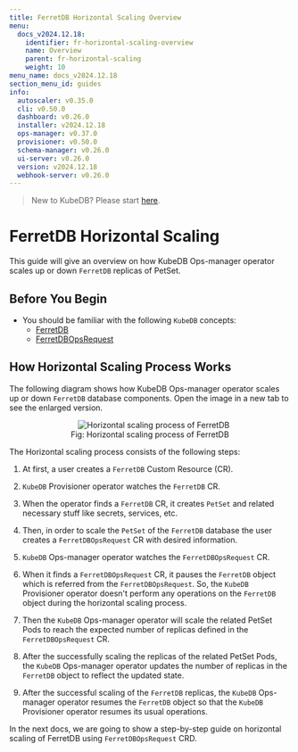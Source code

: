 ```yaml
---
title: FerretDB Horizontal Scaling Overview
menu:
  docs_v2024.12.18:
    identifier: fr-horizontal-scaling-overview
    name: Overview
    parent: fr-horizontal-scaling
    weight: 10
menu_name: docs_v2024.12.18
section_menu_id: guides
info:
  autoscaler: v0.35.0
  cli: v0.50.0
  dashboard: v0.26.0
  installer: v2024.12.18
  ops-manager: v0.37.0
  provisioner: v0.50.0
  schema-manager: v0.26.0
  ui-server: v0.26.0
  version: v2024.12.18
  webhook-server: v0.26.0
---
```


> New to KubeDB? Please start [here](/docs/v2024.12.18/README).

# FerretDB Horizontal Scaling

This guide will give an overview on how KubeDB Ops-manager operator scales up or down `FerretDB` replicas of PetSet.

## Before You Begin

- You should be familiar with the following `KubeDB` concepts:
    - [FerretDB](/docs/v2024.12.18/guides/ferretdb/concepts/ferretdb)
    - [FerretDBOpsRequest](/docs/v2024.12.18/guides/ferretdb/concepts/opsrequest)

## How Horizontal Scaling Process Works

The following diagram shows how KubeDB Ops-manager operator scales up or down `FerretDB` database components. Open the image in a new tab to see the enlarged version.

<figure align="center">
  <img alt="Horizontal scaling process of FerretDB" src="/docs/v2024.12.18/images/ferretdb/fr-horizontal-scaling.svg">
<figcaption align="center">Fig: Horizontal scaling process of FerretDB</figcaption>
</figure>

The Horizontal scaling process consists of the following steps:

1. At first, a user creates a `FerretDB` Custom Resource (CR).

2. `KubeDB` Provisioner  operator watches the `FerretDB` CR.

3. When the operator finds a `FerretDB` CR, it creates `PetSet` and related necessary stuff like secrets, services, etc.

4. Then, in order to scale the `PetSet` of the `FerretDB` database the user creates a `FerretDBOpsRequest` CR with desired information.

5. `KubeDB` Ops-manager operator watches the `FerretDBOpsRequest` CR.

6. When it finds a `FerretDBOpsRequest` CR, it pauses the `FerretDB` object which is referred from the `FerretDBOpsRequest`. So, the `KubeDB` Provisioner  operator doesn't perform any operations on the `FerretDB` object during the horizontal scaling process.

7. Then the `KubeDB` Ops-manager operator will scale the related PetSet Pods to reach the expected number of replicas defined in the `FerretDBOpsRequest` CR.

8. After the successfully scaling the replicas of the related PetSet Pods, the `KubeDB` Ops-manager operator updates the number of replicas in the `FerretDB` object to reflect the updated state.

9. After the successful scaling of the `FerretDB` replicas, the `KubeDB` Ops-manager operator resumes the `FerretDB` object so that the `KubeDB` Provisioner  operator resumes its usual operations.

In the next docs, we are going to show a step-by-step guide on horizontal scaling of FerretDB using `FerretDBOpsRequest` CRD.